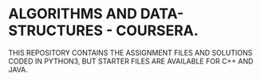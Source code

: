 # ALGORITHMS AND DATA-STRUCTURES - COURSERA.
THIS REPOSITORY CONTAINS THE ASSIGNMENT FILES AND SOLUTIONS CODED IN PYTHON3, BUT STARTER FILES ARE AVAILABLE FOR C++ AND JAVA.
